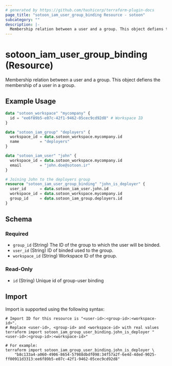 ```yaml
---
# generated by https://github.com/hashicorp/terraform-plugin-docs
page_title: "sotoon_iam_user_group_binding Resource - sotoon"
subcategory: ""
description: |-
  Membership relation between a user and a group. This object defiens the membership of a user in a group.
---
```


# sotoon_iam_user_group_binding (Resource)

Membership relation between a user and a group. This object defiens the membership of a user in a group.

## Example Usage

```terraform
data "sotoon_workspace" "mycompany" {
  id = "ee6f89b5-e07c-42f1-9462-05cec9cd92d8" # Workspace ID
}

data "sotoon_iam_group" "deployers" {
  workspace_id = data.sotoon_workspace.mycompany.id
  name         = "deployers"
}

data "sotoon_iam_user" "john" {
  workspace_id = data.sotoon_workspace.mycompany.id
  email        = "john.doe@sotoon.ir"
}

# Joining John to the deployers group
resource "sotoon_iam_user_group_binding" "john_is_deployer" {
  user_id      = data.sotoon_iam_user.john.id
  workspace_id = data.sotoon_workspace.mycompany.id
  group_id     = data.sotoon_iam_group.deployers.id
}
```

<!-- schema generated by tfplugindocs -->
## Schema

### Required

- `group_id` (String) The ID of the group to which the user will be binded.
- `user_id` (String) ID of binded used to the group.
- `workspace_id` (String) Workspace ID of the group.

### Read-Only

- `id` (String) Unique id of group-user binding

## Import

Import is supported using the following syntax:

```shell
# Import ID for this resource is "<user-id>:<group-id>:<workspace-id>".
# Replace <user-id>, <group-id> and <workspace-id> with real values
terraform import sotoon_iam_group_user_binding.john_is_deployer "<user-id>:<group-id>:<workspace-id>"

# For example:
terraform import sotoon_iam_group_user_binding.john_is_deployer \
    "b8c133a4-a060-4906-8654-57988dbdf098:34f57a2f-6e4d-4ded-9025-ff00911d3313:ee6f89b5-e07c-42f1-9462-05cec9cd92d8"
```
